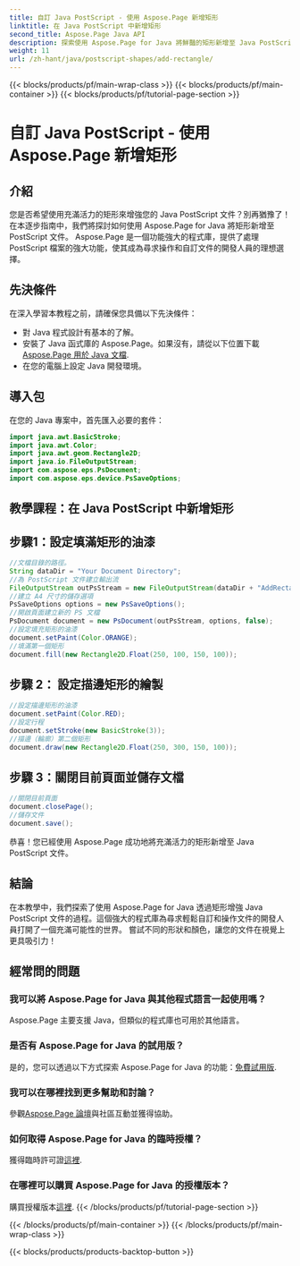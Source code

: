 ```yaml
---
title: 自訂 Java PostScript - 使用 Aspose.Page 新增矩形
linktitle: 在 Java PostScript 中新增矩形
second_title: Aspose.Page Java API
description: 探索使用 Aspose.Page for Java 將鮮豔的矩形新增至 Java PostScript 文件的逐步指南。輕鬆增強您的文件自訂！
weight: 11
url: /zh-hant/java/postscript-shapes/add-rectangle/
---
```


{{< blocks/products/pf/main-wrap-class >}}
{{< blocks/products/pf/main-container >}}
{{< blocks/products/pf/tutorial-page-section >}}

# 自訂 Java PostScript - 使用 Aspose.Page 新增矩形

## 介紹
您是否希望使用充滿活力的矩形來增強您的 Java PostScript 文件？別再猶豫了！在本逐步指南中，我們將探討如何使用 Aspose.Page for Java 將矩形新增至 PostScript 文件。 Aspose.Page 是一個功能強大的程式庫，提供了處理 PostScript 檔案的強大功能，使其成為尋求操作和自訂文件的開發人員的理想選擇。
## 先決條件
在深入學習本教程之前，請確保您具備以下先決條件：
- 對 Java 程式設計有基本的了解。
- 安裝了 Java 函式庫的 Aspose.Page。如果沒有，請從以下位置下載[Aspose.Page 用於 Java 文檔](https://reference.aspose.com/page/java/).
- 在您的電腦上設定 Java 開發環境。
## 導入包
在您的 Java 專案中，首先匯入必要的套件：
```java
import java.awt.BasicStroke;
import java.awt.Color;
import java.awt.geom.Rectangle2D;
import java.io.FileOutputStream;
import com.aspose.eps.PsDocument;
import com.aspose.eps.device.PsSaveOptions;
```
## 教學課程：在 Java PostScript 中新增矩形
## 步驟1：設定填滿矩形的油漆
```java
//文檔目錄的路徑。
String dataDir = "Your Document Directory";
//為 PostScript 文件建立輸出流
FileOutputStream outPsStream = new FileOutputStream(dataDir + "AddRectangle_outPS.ps");
//建立 A4 尺寸的儲存選項
PsSaveOptions options = new PsSaveOptions();
//開啟頁面建立新的 PS 文檔
PsDocument document = new PsDocument(outPsStream, options, false);
//設定填充矩形的油漆
document.setPaint(Color.ORANGE);        
//填滿第一個矩形
document.fill(new Rectangle2D.Float(250, 100, 150, 100));
```
## 步驟 2： 設定描邊矩形的繪製
```java
//設定描邊矩形的油漆
document.setPaint(Color.RED);
//設定行程
document.setStroke(new BasicStroke(3));
//描邊（輪廓）第二個矩形
document.draw(new Rectangle2D.Float(250, 300, 150, 100));
```
## 步驟 3：關閉目前頁面並儲存文檔
```java
//關閉目前頁面
document.closePage();
//儲存文件
document.save();
```
恭喜！您已經使用 Aspose.Page 成功地將充滿活力的矩形新增至 Java PostScript 文件。
## 結論
在本教學中，我們探索了使用 Aspose.Page for Java 透過矩形增強 Java PostScript 文件的過程。這個強大的程式庫為尋求輕鬆自訂和操作文件的開發人員打開了一個充滿可能性的世界。
嘗試不同的形狀和顏色，讓您的文件在視覺上更具吸引力！
## 經常問的問題

### 我可以將 Aspose.Page for Java 與其他程式語言一起使用嗎？
Aspose.Page 主要支援 Java，但類似的程式庫也可用於其他語言。
### 是否有 Aspose.Page for Java 的試用版？
是的，您可以透過以下方式探索 Aspose.Page for Java 的功能：[免費試用版](https://releases.aspose.com/).
### 我可以在哪裡找到更多幫助和討論？
參觀[Aspose.Page 論壇](https://forum.aspose.com/c/page/39)與社區互動並獲得協助。
### 如何取得 Aspose.Page for Java 的臨時授權？
獲得臨時許可證[這裡](https://purchase.aspose.com/temporary-license/).
### 在哪裡可以購買 Aspose.Page for Java 的授權版本？
購買授權版本[這裡](https://purchase.aspose.com/buy).
{{< /blocks/products/pf/tutorial-page-section >}}

{{< /blocks/products/pf/main-container >}}
{{< /blocks/products/pf/main-wrap-class >}}

{{< blocks/products/products-backtop-button >}}
